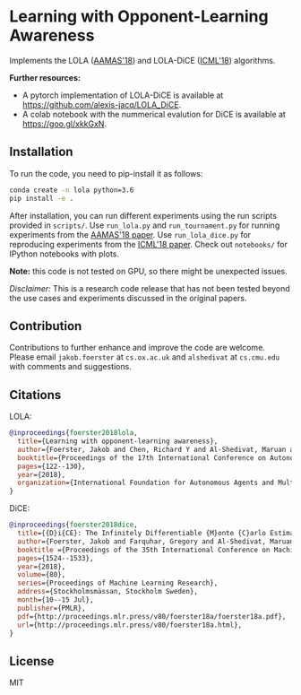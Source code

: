 Learning with Opponent-Learning Awareness
=========================================

Implements the LOLA ([AAMAS'18](https://arxiv.org/abs/1709.04326)) and LOLA-DiCE ([ICML'18](https://arxiv.org/abs/1802.05098)) algorithms.


**Further resources:**
- A pytorch implementation of LOLA-DiCE is available at https://github.com/alexis-jacq/LOLA_DiCE.
- A colab notebook with the nummerical evalution for DiCE is available at https://goo.gl/xkkGxN.

## Installation

To run the code, you need to pip-install it as follows:

```bash
conda create -n lola python=3.6
pip install -e .
```

After installation, you can run different experiments using the run scripts provided in `scripts/`.
Use `run_lola.py` and `run_tournament.py` for running experiments from the [AAMAS'18 paper](https://arxiv.org/abs/1709.04326).
Use `run_lola_dice.py` for reproducing experiments from the [ICML'18 paper](https://arxiv.org/abs/1802.05098).
Check out `notebooks/` for IPython notebooks with plots.

**Note:** this code is not tested on GPU, so there might be unexpected issues.

*Disclaimer:* This is a research code release that has not been tested beyond the use cases and experiments discussed in the original papers.

## Contribution

Contributions to further enhance and improve the code are welcome.
Please email `jakob.foerster` at `cs.ox.ac.uk` and `alshedivat` at `cs.cmu.edu` with comments and suggestions.


## Citations

LOLA:
```bibtex
@inproceedings{foerster2018lola,
  title={Learning with opponent-learning awareness},
  author={Foerster, Jakob and Chen, Richard Y and Al-Shedivat, Maruan and Whiteson, Shimon and Abbeel, Pieter and Mordatch, Igor},
  booktitle={Proceedings of the 17th International Conference on Autonomous Agents and MultiAgent Systems},
  pages={122--130},
  year={2018},
  organization={International Foundation for Autonomous Agents and Multiagent Systems}
}
```

DiCE:
```bibtex
@inproceedings{foerster2018dice,
  title={{D}i{CE}: The Infinitely Differentiable {M}onte {C}arlo Estimator},
  author={Foerster, Jakob and Farquhar, Gregory and Al-Shedivat, Maruan and Rockt{\"a}schel, Tim and Xing, Eric and Whiteson, Shimon},
  booktitle ={Proceedings of the 35th International Conference on Machine Learning},
  pages={1524--1533},
  year={2018},
  volume={80},
  series={Proceedings of Machine Learning Research},
  address={Stockholmsmässan, Stockholm Sweden},
  month={10--15 Jul},
  publisher={PMLR},
  pdf={http://proceedings.mlr.press/v80/foerster18a/foerster18a.pdf},
  url={http://proceedings.mlr.press/v80/foerster18a.html},
}
```

## License

MIT
